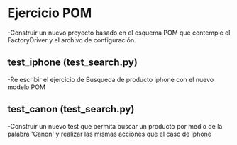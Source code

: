 # Ejercicio POM
-Construir un nuevo proyecto basado en el esquema POM que contemple el  FactoryDriver  y el archivo de configuración.

## test_iphone (test_search.py)
-Re escribir el ejercicio de Busqueda de producto iphone con el nuevo modelo POM

## test_canon (test_search.py)
-Construir un nuevo test que permita buscar un producto por medio de la palabra 'Canon' y realizar las mismas acciones que el caso de iphone
